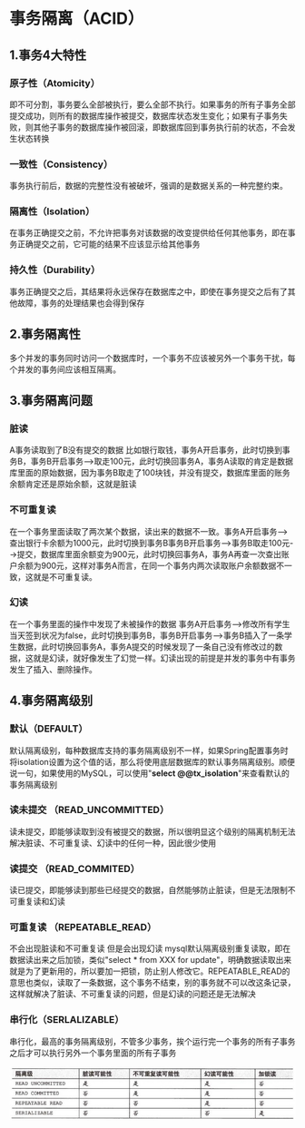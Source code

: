 # 事务隔离（ACID）
## 1.事务4大特性
###  原子性（Atomicity）   

 即不可分割，事务要么全部被执行，要么全部不执行。如果事务的所有子事务全部提交成功，则所有的数据库操作被提交，数据库状态发生变化；如果有子事务失败，则其他子事务的数据库操作被回滚，即数据库回到事务执行前的状态，不会发生状态转换

###  一致性（Consistency）

事务执行前后，数据的完整性没有被破坏，强调的是数据关系的一种完整约束。

###  隔离性（Isolation）

在事务正确提交之前，不允许把事务对该数据的改变提供给任何其他事务，即在事务正确提交之前，它可能的结果不应该显示给其他事务

###  持久性（Durability）

事务正确提交之后，其结果将永远保存在数据库之中，即使在事务提交之后有了其他故障，事务的处理结果也会得到保存

## 2.事务隔离性
  多个并发的事务同时访问一个数据库时，一个事务不应该被另外一个事务干扰，每个并发的事务间应该相互隔离。
## 3.事务隔离问题
### 脏读        

A事务读取到了B没有提交的数据      比如银行取钱，事务A开启事务，此时切换到事务B，事务B开启事务-->取走100元，此时切换回事务A，事务A读取的肯定是数据库里面的原始数据，因为事务B取走了100块钱，并没有提交，数据库里面的账务余额肯定还是原始余额，这就是脏读
### 不可重复读  

在一个事务里面读取了两次某个数据，读出来的数据不一致。事务A开启事务-->查出银行卡余额为1000元，此时切换到事务B事务B开启事务-->事务B取走100元-->提交，数据库里面余额变为900元，此时切换回事务A，事务A再查一次查出账户余额为900元，这样对事务A而言，在同一个事务内两次读取账户余额数据不一致，这就是不可重复读。
### 幻读       

在一个事务里面的操作中发现了未被操作的数据   事务A开启事务-->修改所有学生当天签到状况为false，此时切换到事务B，事务B开启事务-->事务B插入了一条学生数据，此时切换回事务A，事务A提交的时候发现了一条自己没有修改过的数据，这就是幻读，就好像发生了幻觉一样。幻读出现的前提是并发的事务中有事务发生了插入、删除操作。
## 4.事务隔离级别

### 默认（DEFAULT）

默认隔离级别，每种数据库支持的事务隔离级别不一样，如果Spring配置事务时将isolation设置为这个值的话，那么将使用底层数据库的默认事务隔离级别。顺便说一句，如果使用的MySQL，可以使用"**select @@tx_isolation**"来查看默认的事务隔离级别

### 读未提交 （READ_UNCOMMITTED） 

读未提交，即能够读取到没有被提交的数据，所以很明显这个级别的隔离机制无法解决脏读、不可重复读、幻读中的任何一种，因此很少使用
### 读提交 （READ_COMMITED）   
读已提交，即能够读到那些已经提交的数据，自然能够防止脏读，但是无法限制不可重复读和幻读
### 可重复读  （REPEATABLE_READ）
不会出现脏读和不可重复读 但是会出现幻读  mysql默认隔离级别重复读取，即在数据读出来之后加锁，类似"select * from XXX for update"，明确数据读取出来就是为了更新用的，所以要加一把锁，防止别人修改它。REPEATABLE_READ的意思也类似，读取了一条数据，这个事务不结束，别的事务就不可以改这条记录，这样就解决了脏读、不可重复读的问题，但是幻读的问题还是无法解决
### 串行化（SERLALIZABLE）  
串行化，最高的事务隔离级别，不管多少事务，挨个运行完一个事务的所有子事务之后才可以执行另外一个事务里面的所有子事务



![](.\img\20210212155423.png)